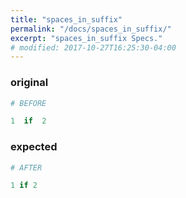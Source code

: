 ```yaml
---
title: "spaces_in_suffix"
permalink: "/docs/spaces_in_suffix/"
excerpt: "spaces_in_suffix Specs."
# modified: 2017-10-27T16:25:30-04:00
---
```

### original
```ruby
# BEFORE

1  if  2

```
### expected
```ruby
# AFTER

1 if 2

```
